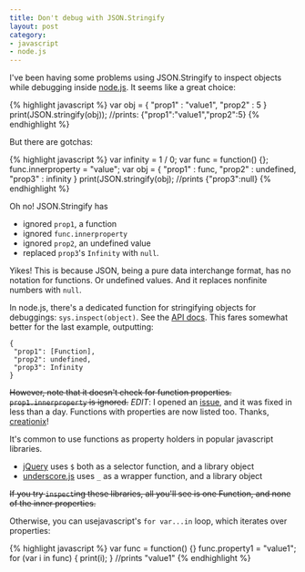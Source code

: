 ```yaml
---
title: Don't debug with JSON.Stringify
layout: post
category:
- javascript
- node.js
---
```


I've been having some problems using JSON.Stringify to inspect objects while
debugging inside [node.js](http://nodejs.org). It seems like a great choice:

{% highlight javascript %}
var obj = { 
    "prop1" : "value1", 
    "prop2" : 5
}
print(JSON.stringify(obj));
//prints: {"prop1":"value1","prop2":5}
{% endhighlight %}

But there are gotchas:

{% highlight javascript %}
var infinity = 1 / 0;
var func = function() {};
func.innerproperty = "value";
var obj = {
    "prop1" : func,
    "prop2" : undefined,
    "prop3" : infinity
}
print(JSON.stringify(obj);
//prints {"prop3":null}
{% endhighlight %}

Oh no! JSON.Stringify has 
- ignored `prop1`, a function
- ignored `func.innerproperty` 
- ignored `prop2`, an undefined value
- replaced `prop3`'s `Infinity` with `null`.

Yikes! This is because JSON, being a pure data interchange format, has no
notation for functions. Or undefined values. And it replaces nonfinite numbers
with `null`.

In node.js, there's a dedicated function for stringifying objects for
debuggings: `sys.inspect(object)`. See the 
[API docs](http://nodejs.org/api.html#_system_module). This fares somewhat
better for the last example, outputting:

    {
     "prop1": [Function],
     "prop2": undefined,
     "prop3": Infinity
    }

<del>However, note that it doesn't check for function properties.
`prop1.innerproperty` is ignored.</del> 
_EDIT_: I opened an
[issue](http://github.com/ry/node/issues#issue/61), and it was fixed in less
than a day. Functions with properties are now listed too.  Thanks,
[creationix](http://github.com/creationix)!

It's common to use functions as property holders in popular javascript
libraries.

- [jQuery](http://jquery.com/) uses `$` both as a selector function, and a
  library object
- [underscore.js](http://documentcloud.github.com/underscore/) uses `_` as a
  wrapper function, and a library object

<del>If you try `inspect`ing these libraries, all you'll see is one Function, and
none of the inner properties.</del>

Otherwise, you can usejavascript's `for var...in` loop, which iterates over
properties:

{% highlight javascript %}
var func = function() {}
func.property1 = "value1";
for (var i in func) {
    print(i);
} 
//prints "value1"
{% endhighlight %}
